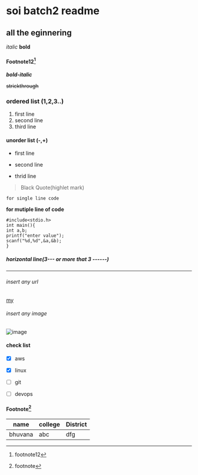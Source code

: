 # soi batch2 readme 
## all the eginnering 
*italic*
**bold**
#### Footnote12[^2]
***bold-italic***

~~strickthrough~~

### ordered list (1,2,3..)
1. first line
2. second line
3. third line

#### unorder list (-,+)
- first line 
+ second line 
- thrid line 

> Black Quote(highlet mark)

`for single line code ` 

**for mutiple line of code**
```
#include<stdio.h>
int main(){
int a,b;
printf("enter value");
scanf("%d,%d",&a,&b);
}
```

##### horizontal line(3--- or more that 3 ------)
-------------
###### insert any url

[my](https://www.google.com/)



###### insert any image 

![image](https://images.pexels.com/photos/674010/pexels-photo-674010.jpeg?_gl=1*muoa7a*_ga*NjkyMDgxOTgwLjE3NDk2MzY0NzY.*_ga_8JE65Q40S6*czE3NDk2MzY0NzUkbzEkZzAkdDE3NDk2MzY0NzUkajYwJGwwJGgw)

#### check list

- [x] aws
- [x] linux
- [ ] git
- [ ] devops


#### Footnote[^1]

[^1]:footnote

[^2]:footnote12


|name|college|District|
|----|---|---|
|bhuvana|abc|dfg|

